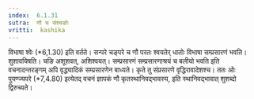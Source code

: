 ```yaml
---
index:  6.1.31
sutra:  णौ च संश्चङोः
vritti:  kashika 
---
```


विभाषा श्वेः (*6,1.30) इति वर्तते। सन्परे चङ्परे च णौ परतः श्वयतेर् धातोः विभाषा सम्प्रसारणं भवति। शुशावयिषति। चङि अशूशवत्, अशिश्वयत्। सम्प्रसारणं सम्प्रसारणाश्रयं च बलीयो भवति इति वचनादन्तरङ्गम् अपि वृद्ध्यादिकं सम्प्रसारणेन बाध्यते। कृते तु संप्रसारणे वृद्धिरावादेशश्च। ततः ओः पुयण्ज्यपरे (*7,4.80) इत्येतद् वचनं ज्ञापकं णौ कृतस्थानिवद्भावस्य, इति स्थानिवद्भावात् शुशब्दो द्विरुच्यते।

